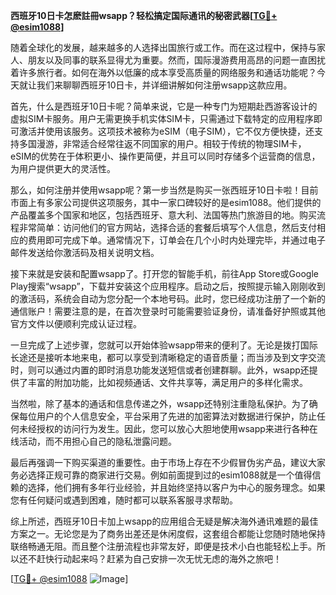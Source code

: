 **西班牙10日卡怎麽註冊wsapp？轻松搞定国际通讯的秘密武器[[TG💪+ @esim1088](https://t.me/s/esim1088)]**

随着全球化的发展，越来越多的人选择出国旅行或工作。而在这过程中，保持与家人、朋友以及同事的联系显得尤为重要。然而，国际漫游费用高昂的问题一直困扰着许多旅行者。如何在海外以低廉的成本享受高质量的网络服务和通话功能呢？今天就让我们来聊聊西班牙10日卡，并详细讲解如何注册wsapp这款应用。

首先，什么是西班牙10日卡呢？简单来说，它是一种专门为短期赴西游客设计的虚拟SIM卡服务。用户无需更换手机实体SIM卡，只需通过下载特定的应用程序即可激活并使用该服务。这项技术被称为eSIM（电子SIM），它不仅方便快捷，还支持多国漫游，非常适合经常往返不同国家的用户。相较于传统的物理SIM卡，eSIM的优势在于体积更小、操作更简便，并且可以同时存储多个运营商的信息，为用户提供更大的灵活性。

那么，如何注册并使用wsapp呢？第一步当然是购买一张西班牙10日卡啦！目前市面上有多家公司提供这项服务，其中一家口碑较好的是esim1088。他们提供的产品覆盖多个国家和地区，包括西班牙、意大利、法国等热门旅游目的地。购买流程非常简单：访问他们的官方网站，选择合适的套餐后填写个人信息，然后支付相应的费用即可完成下单。通常情况下，订单会在几个小时内处理完毕，并通过电子邮件发送给你激活码及相关说明文档。

接下来就是安装和配置wsapp了。打开您的智能手机，前往App Store或Google Play搜索“wsapp”，下载并安装这个应用程序。启动之后，按照提示输入刚刚收到的激活码，系统会自动为您分配一个本地号码。此时，您已经成功注册了一个新的通信账户！需要注意的是，在首次登录时可能需要验证身份，请准备好护照或其他官方文件以便顺利完成认证过程。

一旦完成了上述步骤，您就可以开始体验wsapp带来的便利了。无论是拨打国际长途还是接听本地来电，都可以享受到清晰稳定的语音质量；而当涉及到文字交流时，则可以通过内置的即时消息功能发送短信或者创建群聊。此外，wsapp还提供了丰富的附加功能，比如视频通话、文件共享等，满足用户的多样化需求。

当然啦，除了基本的通话和信息传递之外，wsapp还特别注重隐私保护。为了确保每位用户的个人信息安全，平台采用了先进的加密算法对数据进行保护，防止任何未经授权的访问行为发生。因此，您可以放心大胆地使用wsapp来进行各种在线活动，而不用担心自己的隐私泄露问题。

最后再强调一下购买渠道的重要性。由于市场上存在不少假冒伪劣产品，建议大家务必选择正规可靠的商家进行交易。例如前面提到过的esim1088就是一个值得信赖的选择，他们拥有多年行业经验，并且始终坚持以客户为中心的服务理念。如果您有任何疑问或遇到困难，随时都可以联系客服寻求帮助。

综上所述，西班牙10日卡加上wsapp的应用组合无疑是解决海外通讯难题的最佳方案之一。无论您是为了商务出差还是休闲度假，这套组合都能让您随时随地保持联络畅通无阻。而且整个注册流程也非常友好，即便是技术小白也能轻松上手。所以还不赶快行动起来吗？赶紧为自己安排一次无忧无虑的海外之旅吧！

[[TG💪+ @esim1088](https://t.me/s/esim1088) ![Image](https://i.postimg.cc/4NQfJmqS/Snipaste-2025-05-13-00-14-12.png)]